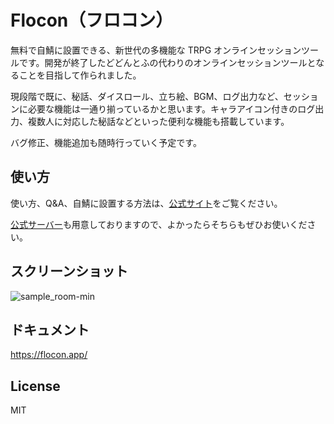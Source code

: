 # Flocon（フロコン）

無料で自鯖に設置できる、新世代の多機能な TRPG オンラインセッションツールです。開発が終了したどどんとふの代わりのオンラインセッションツールとなることを目指して作られました。

現段階で既に、秘話、ダイスロール、立ち絵、BGM、ログ出力など、セッションに必要な機能は一通り揃っているかと思います。キャラアイコン付きのログ出力、複数人に対応した秘話などといった便利な機能も搭載しています。

バグ修正、機能追加も随時行っていく予定です。

## 使い方

使い方、Q&A、自鯖に設置する方法は、[公式サイト](https://flocon.app)をご覧ください。

[公式サーバー](https://server1.flocon.app/)も用意しておりますので、よかったらそちらもぜひお使いください。

## スクリーンショット

![sample_room-min](https://user-images.githubusercontent.com/21971954/146357718-80fad39d-18f9-4244-a328-466dc88639fc.png)

## ドキュメント

<https://flocon.app/>

## License

MIT

